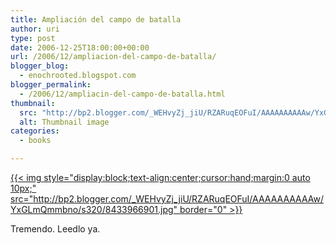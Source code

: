 ```yaml
---
title: Ampliación del campo de batalla
author: uri
type: post
date: 2006-12-25T18:00:00+00:00
url: /2006/12/ampliacion-del-campo-de-batalla/
blogger_blog:
  - enochrooted.blogspot.com
blogger_permalink:
  - /2006/12/ampliacin-del-campo-de-batalla.html
thumbnail:
  src: "http://bp2.blogger.com/_WEHvyZj_jiU/RZARuqEOFuI/AAAAAAAAAAw/YxGLmQmmbno/s320/8433966901.jpg"
  alt: Thumbnail image
categories:
  - books

---
```

[{{< img style="display:block;text-align:center;cursor:hand;margin:0 auto 10px;" src="http://bp2.blogger.com/_WEHvyZj_jiU/RZARuqEOFuI/AAAAAAAAAAw/YxGLmQmmbno/s320/8433966901.jpg" border="0" >}}][1]

Tremendo. Leedlo ya.

 [1]: http://bp2.blogger.com/_WEHvyZj_jiU/RZARuqEOFuI/AAAAAAAAAAw/YxGLmQmmbno/s1600-h/8433966901.jpg